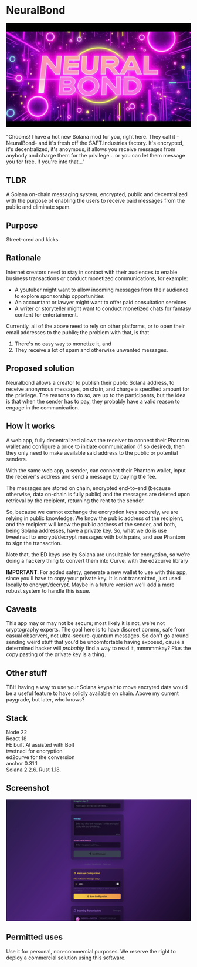 # NeuralBond

![NeuralBond by SAFT.Industries](web-fe/public/title.jpg)

"Chooms! I have a hot new Solana mod for you, right here. They call it -NeuralBond- and it's fresh off the SAFT.Industries factory. It's encrypted, it's decentralized, it's anoymous, it allows you receive messages from anybody and charge them for the privilege... or you can let them message you for free, if you're into that..."

## TLDR
A Solana on-chain messaging system, encrypted, public and decentralized with the purpose of enabling the users to receive paid messages from the public and eliminate spam.

## Purpose

Street-cred and kicks

## Rationale

Internet creators need to stay in contact with their audiences to enable business transactions or conduct monetized communications, for example:

- A youtuber might want to allow incoming messages from their audience to explore sponsorship opportunities
- An accountant or lawyer might want to offer paid consultation services
- A writer or storyteller might want to conduct monetized chats for fantasy content for entertainment.

Currently, all of the above need to rely on other platforms, or to open their email addresses to the public; the problem with that, is that

1. There's no easy way to monetize it, and
2. They receive a lot of spam and otherwise unwanted messages.

## Proposed solution

Neuralbond allows a creator to publish their public Solana address, to receive anonymous messages, on chain, and charge a specified amount for the privilege. The reasons to do so, are up to the participants, but the idea is that when the sender has to pay, they probably have a valid reason to engage in the communication.

## How it works

A web app, fully decentralized allows the receiver to connect their Phantom wallet and configure a price to initiate communication (if so desired), then they only need to make available said address to the public or potential senders.

With the same web app, a sender, can connect their Phantom wallet, input the receiver's address and send a message by paying the fee.

The messages are stored on chain, encrypted end-to-end (because otherwise, data on-chain is fully public) and the messages are deleted upon retrieval by the recipient, returning the rent to the sender.

So, because we cannot exchange the encryption keys securely, we are relying in public knowledge: We know the public address of the recipient, and the recipient will know the public address of the sender, and both, being Solana addresses, have a private key. So, what we do is use tweetnacl to encrypt/decrypt messages with both pairs, and use Phantom to sign the transaction.

Note that, the ED keys use by Solana are unsuitable for encryption, so we're doing a hackery thing to convert them into Curve, with the ed2curve library

**IMPORTANT**: For added safety, generate a new wallet to use with this app, since you'll have to copy your private key. It is not transmitted, just used locally to encrypt/decrypt. Maybe in a future version we'll add a more robust system to handle this issue.

## Caveats

This app may or may not be secure; most likely it is not, we're not cryptography experts. The goal here is to have discreet comms, safe from casual observers, not ultra-secure-quantum messages. So don't go around sending weird stuff that you'd be uncomfortable having exposed, cause a determined hacker will *probably* find a way to read it, mmmmmkay? Plus the copy pasting of the private key is a thing.

## Other stuff

TBH having a way to use your Solana keypair to move encryted data would be a useful feature to have solidly available on chain. Above my current paygrade, but later, who knows?

## Stack

Node 22  
React 18  
FE built AI assisted with Bolt  
twetnacl for encryption  
ed2curve for the conversion   
anchor 0.31.1   
Solana 2.2.6. 
Rust 1.18.  

## Screenshot

![NeuralBond by SAFT.Industries](web-fe/public/screenshot.jpg)

## Permitted uses

Use it for personal, non-commercial purposes. We reserve the right to deploy a commercial solution using this software.



